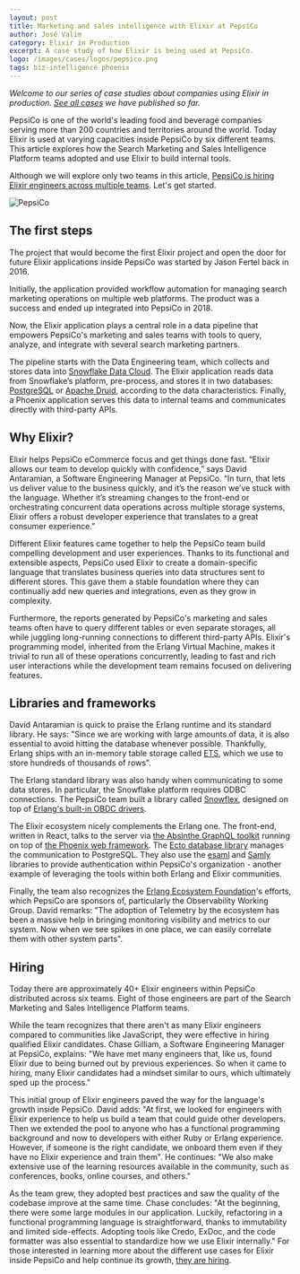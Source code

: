```yaml
---
layout: post
title: Marketing and sales intelligence with Elixir at PepsiCo
author: José Valim
category: Elixir in Production
excerpt: A case study of how Elixir is being used at PepsiCo.
logo: /images/cases/logos/pepsico.png
tags: biz-intelligence phoenix
---
```


*Welcome to our series of case studies about companies using Elixir in production. [See all cases](/cases.html) we have published so far.*

PepsiCo is one of the world's leading food and beverage companies serving more than 200 countries and territories around the world. Today Elixir is used at varying capacities inside PepsiCo by six different teams. This article explores how the Search Marketing and Sales Intelligence Platform teams adopted and use Elixir to build internal tools.

Although we will explore only two teams in this article, [PepsiCo is hiring Elixir engineers across multiple teams](https://www.pepsicojobs.com/teams-ecommerce). Let's get started.

![PepsiCo](/images/cases/bg/pepsico.jpg)

## The first steps

The project that would become the first Elixir project and open the door for future Elixir applications inside PepsiCo was started by Jason Fertel back in 2016.

Initially, the application provided workflow automation for managing search marketing operations on multiple web platforms. The product was a success and ended up integrated into PepsiCo in 2018.

Now, the Elixir application plays a central role in a data pipeline that empowers PepsiCo's marketing and sales teams with tools to query, analyze, and integrate with several search marketing partners.

The pipeline starts with the Data Engineering team, which collects and stores data into  [Snowflake Data Cloud](https://www.snowflake.com/). The Elixir application reads data from Snowflake’s platform, pre-process, and stores it in two databases: [PostgreSQL](https://www.postgresql.org/) or [Apache Druid](https://druid.apache.org/), according to the data characteristics. Finally, a Phoenix application serves this data to internal teams and communicates directly with third-party APIs.

## Why Elixir?

Elixir helps PepsiCo eCommerce focus and get things done fast. “Elixir allows our team to develop quickly with confidence,” says David Antaramian, a Software Engineering Manager at PepsiCo. “In turn, that lets us deliver value to the business quickly, and it’s the reason we’ve stuck with the language. Whether it’s streaming changes to the front-end or orchestrating concurrent data operations across multiple storage systems, Elixir offers a robust developer experience that translates to a great consumer experience.”

Different Elixir features came together to help the PepsiCo team build compelling development and user experiences. Thanks to its functional and extensible aspects, PepsiCo used Elixir to create a domain-specific language that translates business queries into data structures sent to different stores. This gave them a stable foundation where they can continually add new queries and integrations, even as they grow in complexity.

Furthermore, the reports generated by PepsiCo's marketing and sales teams often have to query different tables or even separate storages, all while juggling long-running connections to different third-party APIs. Elixir's programming model, inherited from the Erlang Virtual Machine, makes it trivial to run all of these operations concurrently, leading to fast and rich user interactions while the development team remains focused on delivering features.

## Libraries and frameworks

David Antaramian is quick to praise the Erlang runtime and its standard library. He says: "Since we are working with large amounts of data, it is also essential to avoid hitting the database whenever possible. Thankfully, Erlang ships with an in-memory table storage called [ETS](http://www.erlang.org/doc/man/ets.html), which we use to store hundreds of thousands of rows".

The Erlang standard library was also handy when communicating to some data stores. In particular, the Snowflake platform requires ODBC connections. The PepsiCo team built a library called [Snowflex](https://github.com/pepsico-ecommerce/snowflex), designed on top of [Erlang's built-in OBDC drivers](http://www.erlang.org/doc/man/odbc.html).

The Elixir ecosystem nicely complements the Erlang one. The front-end, written in React, talks to the server via [the Absinthe GraphQL toolkit](http://absinthe-graphql.org/) running on top of [the Phoenix web framework](http://phoenixframework.org/). The [Ecto database library](https://github.com/elixir-ecto/ecto) manages the communication to PostgreSQL. They also use the [esaml](https://github.com/handnot2/esaml) and [Samly](https://github.com/handnot2/samly) libraries to provide authentication within PepsiCo's organization - another example of leveraging the tools within both Erlang and Elixir communities.

Finally, the team also recognizes the [Erlang Ecosystem Foundation](https://erlef.org/)'s efforts, which PepsiCo are sponsors of, particularly the Observability Working Group. David remarks: "The adoption of Telemetry by the ecosystem has been a massive help in bringing monitoring visibility and metrics to our system. Now when we see spikes in one place, we can easily correlate them with other system parts".

## Hiring

Today there are approximately 40+ Elixir engineers within PepsiCo distributed across six teams. Eight of those engineers are part of the Search Marketing and Sales Intelligence Platform teams.

While the team recognizes that there aren't as many Elixir engineers compared to communities like JavaScript, they were effective in hiring qualified Elixir candidates. Chase Gilliam, a Software Engineering Manager at PepsiCo, explains: "We have met many engineers that, like us, found Elixir due to being burned out by previous experiences. So when it came to hiring, many Elixir candidates had a mindset similar to ours, which ultimately sped up the process."

This initial group of Elixir engineers paved the way for the language's growth inside PepsiCo. David adds: "At first, we looked for engineers with Elixir experience to help us build a team that could guide other developers. Then we extended the pool to anyone who has a functional programming background and now to developers with either Ruby or Erlang experience. However, if someone is the right candidate, we onboard them even if they have no Elixir experience and train them". He continues: "We also make extensive use of the learning resources available in the community, such as conferences, books, online courses, and others."

As the team grew, they adopted best practices and saw the quality of the codebase improve at the same time. Chase concludes: "At the beginning, there were some large modules in our application. Luckily, refactoring in a functional programming language is straightforward, thanks to immutability and limited side-effects. Adopting tools like Credo, ExDoc, and the code formatter was also essential to standardize how we use Elixir internally." For those interested in learning more about the different use cases for Elixir inside PepsiCo and help continue its growth, [they are hiring](https://www.pepsicojobs.com/teams-ecommerce).
